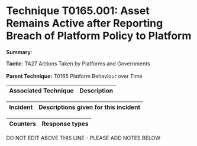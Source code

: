 # Technique T0165.001: Asset Remains Active after Reporting Breach of Platform Policy to Platform

**Summary**: 

**Tactic**: TA27 Actions Taken by Platforms and Governments <br><br>**Parent Technique:** T0165 Platform Behaviour over Time


| Associated Technique | Description |
| --------- | ------------------------- |



| Incident | Descriptions given for this incident |
| -------- | -------------------- |



| Counters | Response types |
| -------- | -------------- |


DO NOT EDIT ABOVE THIS LINE - PLEASE ADD NOTES BELOW
